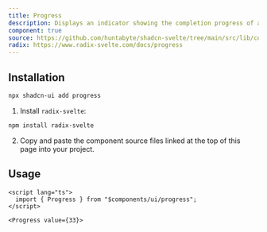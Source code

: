 ```yaml
---
title: Progress
description: Displays an indicator showing the completion progress of a task, typically displayed as a progress bar.
component: true
source: https://github.com/huntabyte/shadcn-svelte/tree/main/src/lib/components/ui/progress
radix: https://www.radix-svelte.com/docs/progress
---
```


<script>
  import { ProgressDemo, ComponentExample, ManualInstall } from '$lib/components/docs';
</script>

<ComponentExample src="src/lib/components/docs/examples/progress/ProgressDemo.svelte">

<div slot="example" style="width: 60%;">
<ProgressDemo />
</div>

</ComponentExample>

## Installation

```bash
npx shadcn-ui add progress
```

<ManualInstall>

1. Install `radix-svelte`:

```bash
npm install radix-svelte
```

2. Copy and paste the component source files linked at the top of this page into your project.

</ManualInstall>

## Usage

```svelte
<script lang="ts">
  import { Progress } from "$components/ui/progress";
</script>
```

```svelte
<Progress value={33}>
```

